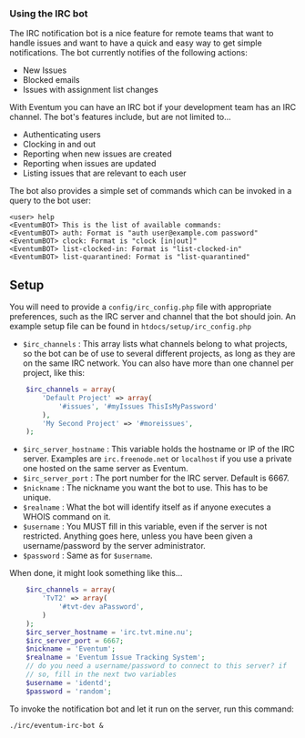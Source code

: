 ### Using the IRC bot

The IRC notification bot is a nice feature for remote teams that want to handle issues and want to have a quick and easy way to get simple notifications. The bot currently notifies of the following actions:

-   New Issues
-   Blocked emails
-   Issues with assignment list changes

With Eventum you can have an IRC bot if your development team has an IRC channel. The bot's features include, but are not limited to...

-   Authenticating users
-   Clocking in and out
-   Reporting when new issues are created
-   Reporting when issues are updated
-   Listing issues that are relevant to each user

The bot also provides a simple set of commands which can be invoked in a query to the bot user:

```
<user> help
<EventumBOT> This is the list of available commands:
<EventumBOT> auth: Format is "auth user@example.com password"
<EventumBOT> clock: Format is "clock [in|out]"
<EventumBOT> list-clocked-in: Format is "list-clocked-in"
<EventumBOT> list-quarantined: Format is "list-quarantined"
```

Setup
-----

You will need to provide a `config/irc_config.php` file with appropriate preferences, such as the IRC server and channel that the bot should join. An example setup file can be found in `htdocs/setup/irc_config.php`

- `$irc_channels` : This array lists what channels belong to what projects, so the bot can be of use to several different projects, as long as they are on the same IRC network. You can also have more than one channel per project, like this:
```php
    $irc_channels = array(
        'Default Project' => array(
            '#issues', '#myIssues ThisIsMyPassword'
        ),
        'My Second Project' => '#moreissues',
    );
```
- `$irc_server_hostname` : This variable holds the hostname or IP of the IRC server. Examples are `irc.freenode.net` or `localhost` if you use a private one hosted on the same server as Eventum.
- `$irc_server_port` : The port number for the IRC server. Default is 6667.
- `$nickname` : The nickname you want the bot to use. This has to be unique.
- `$realname` : What the bot will identify itself as if anyone executes a WHOIS command on it.
- `$username` : You MUST fill in this variable, even if the server is not restricted. Anything goes here, unless you have been given a username/password by the server administrator.
- `$password` : Same as for `$username`.

When done, it might look something like this...

```php
    $irc_channels = array(
        'TvT2' => array(
            '#tvt-dev aPassword',
        )
    );
    $irc_server_hostname = 'irc.tvt.mine.nu';
    $irc_server_port = 6667;
    $nickname = 'Eventum';
    $realname = 'Eventum Issue Tracking System';
    // do you need a username/password to connect to this server? if
    // so, fill in the next two variables
    $username = 'identd';
    $password = 'random';
```

To invoke the notification bot and let it run on the server, run this command:

    ./irc/eventum-irc-bot &